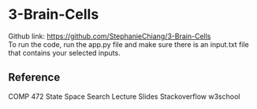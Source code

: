 # 3-Brain-Cells
Github link: https://github.com/StephanieChiang/3-Brain-Cells  
To run the code, run the app.py file and make sure there is an input.txt file that contains your selected inputs. 

## Reference
COMP 472 State Space Search Lecture Slides
Stackoverflow
w3school
